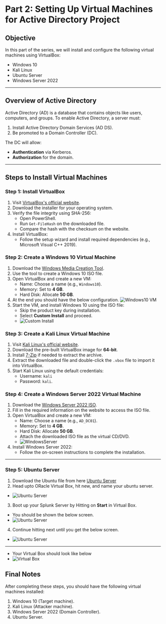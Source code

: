 # Part 2: Setting Up Virtual Machines for Active Directory Project

## Objective
In this part of the series, we will install and configure the following virtual machines using VirtualBox:
- Windows 10
- Kali Linux
- Ubuntu Server
- Windows Server 2022

---

## Overview of Active Directory
Active Directory (AD) is a database that contains objects like users, computers, and groups. To enable Active Directory, a server must:
1. Install Active Directory Domain Services (AD DS).
2. Be promoted to a Domain Controller (DC).

The DC will allow:
- **Authentication** via Kerberos.
- **Authorization** for the domain.

---

## Steps to Install Virtual Machines

### Step 1: Install VirtualBox
1. Visit [VirtualBox's official website](https://www.virtualbox.org/).
2. Download the installer for your operating system.
3. Verify the file integrity using SHA-256:
   - Open PowerShell.
   - Run `Get-FileHash` on the downloaded file.
   - Compare the hash with the checksum on the website.
4. Install VirtualBox:
   - Follow the setup wizard and install required dependencies (e.g., Microsoft Visual C++ 2019).

### Step 2: Create a Windows 10 Virtual Machine
1. Download the [Windows Media Creation Tool](https://www.microsoft.com/software-download/windows10).
2. Use the tool to create a Windows 10 ISO file.
3. Open VirtualBox and create a new VM:
   - Name: Choose a name (e.g., `Windows10`).
   - Memory: Set to **4 GB**.
   - Hard Disk: Allocate **50 GB**.
4. At the end you should have the below configuration.
![Windows10 VM](https://i.imgur.com/pcw3EVI.png)
5. Start the VM, and install Windows 10 using the ISO file:
   - Skip the product key during installation.
   - Select **Custom Install** and proceed.
   - ![Custom Install](https://i.imgur.com/mBiBh7E.png)


### Step 3: Create a Kali Linux Virtual Machine
1. Visit [Kali Linux's official website](https://www.kali.org/).
2. Download the pre-built VirtualBox image for **64-bit**.
3. Install [7-Zip](https://www.7-zip.org/) if needed to extract the archive.
4. Extract the downloaded file and double-click the `.vbox` file to import it into VirtualBox.
5. Start Kali Linux using the default credentials:
   - Username: `kali`
   - Password: `kali`.

### Step 4: Create a Windows Server 2022 Virtual Machine
1. Download the [Windows Server 2022 ISO](https://www.microsoft.com/en-us/evalcenter/evaluate-windows-server-2022).
2. Fill in the required information on the website to access the ISO file.
3. Open VirtualBox and create a new VM:
   - Name: Choose a name (e.g., `AD_DC01`).
   - Memory: Set to **4 GB**.
   - Hard Disk: Allocate **50 GB**.
   - Attach the downloaded ISO file as the virtual CD/DVD.
   - ![WindowsServer](https://i.imgur.com/79RnJtc.png)
4. Install Windows Server 2022:
   - Follow the on-screen instructions to complete the installation.

---
### Step 5: Ubuntu Server
1. Download the Ubuntu file from here [Ubuntu Server](https://ubuntu.com/download/server)
2. Head upto ORacle Virtual Box, hit new, and name your ubuntu server.
- ![Ubuntu Server](https://i.imgur.com/79RnJtc.png)
3. Boot up your Splunk Server by Hitting on **Start** in Virtual Box.
  - You should be shown the below screen.
  - ![Ubuntu Server](https://i.imgur.com/F85PKqB.png)
 4. Continue hitting next until you get the below screen.
- ![Ubuntu Server](https://i.imgur.com/DLNSOEj.png)
---
- Your Virtual Box should look like below
- ![Virtual Box](https://i.imgur.com/aT2iBuX.png)
## Final Notes
After completing these steps, you should have the following virtual machines installed:
1. Windows 10 (Target machine).
2. Kali Linux (Attacker machine).
3. Windows Server 2022 (Domain Controller).
4. Ubuntu Server.

